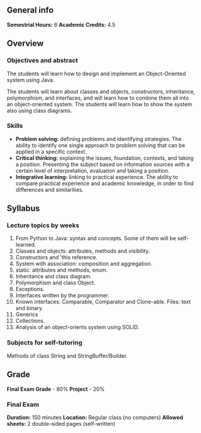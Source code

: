 ```table-of-contents
```
## General info
**Semestrial Hours:** 6
**Academic Credits:** 4.5
## Overview
### Objectives and abstract
The students will learn how to design and implement an Object-Oriented system using Java.

The students will learn about classes and objects, constructors, inheritance, polymorphism, and interfaces,
and will learn how to combine them all into an object-oriented system.
The students will learn how to show the system also using class diagrams.
### Skills
- **Problem solving:** defining problems and identifying strategies. The ability to identify one single
approach to problem solving that can be applied in a specific context.
- **Critical thinking:** explaining the issues, foundation, contexts, and taking a position. Presenting the
subject based on information sources with a certain level of interpretation, evaluation and taking a
position.
- **Integrative learning:** linking to practical experience. The ability to compare practical experience and
academic knowledge, in order to find differences and similarities.
## Syllabus
### Lecture topics by weeks
1. From Python to Java: syntax and concepts. Some of them will be self-learned.
2. Classes and objects: attributes, methods and visibility.
3. Constructors and 'this reference.
4. System with association: composition and aggregation.
5. static: attributes and methods, enum.
6.  Inheritance and class diagram.
7.  Polymorphism and class Object.
8.  Exceptions.
9. Interfaces written by the programmer.
10. Known interfaces: Comparable, Comparator and Clone-able. Files: text and binary.
11.  Generics
12.  Collections.
13.  Analysis of an object-orients system using SOLID.
### Subjects for self-tutoring
Methods of class String and StringBuffer/Builder.
## Grade
**Final Exam Grade** - 80%
**Project** - 20%
### Final Exam
**Duration:** 150 minutes
**Location:** Regular class (no computers)
**Allowed sheets:** 2 double-sided pages (self-written)